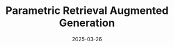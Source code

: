 ---
layout: page
title: "Parametric Retrieval Augmented Generation"
presenter:
  - Minghao Tang
date: 2025-03-26
tldr: Parametric RAG proposes a novel paradigm integrating external knowledge as parameters into the feed-forward networks of LLMs.
slides_link: /assets/pdf/prag_0326.pdf
---